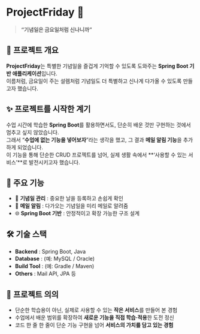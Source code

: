# ProjectFriday 🎉  
> **“기념일은 금요일처럼 신나니까”**  

## 📌 프로젝트 개요
**ProjectFriday**는 특별한 기념일을 즐겁게 기억할 수 있도록 도와주는 **Spring Boot 기반 애플리케이션**입니다.  
이름처럼, 금요일이 주는 설렘처럼 기념일도 더 특별하고 신나게 다가올 수 있도록 만들고자 했습니다.  

## ✨ 프로젝트를 시작한 계기
수업 시간에 학습한 **Spring Boot**를 활용하면서도, 단순히 배운 것만 구현하는 것에서 멈추고 싶지 않았습니다.  
그래서 “**수업에 없는 기능을 넣어보자**”라는 생각을 했고, 그 결과 **메일 알림 기능**을 추가하게 되었습니다.  
이 기능을 통해 단순한 CRUD 프로젝트를 넘어, 실제 생활 속에서 **‘사용할 수 있는 서비스’**로 발전시키고자 했습니다.  

## 🔑 주요 기능
- 📅 **기념일 관리** : 중요한 날을 등록하고 손쉽게 확인  
- 📧 **메일 알림** : 다가오는 기념일을 미리 메일로 알려줌  
- 🌐 **Spring Boot 기반** : 안정적이고 확장 가능한 구조 설계  

## 🛠️ 기술 스택
- **Backend** : Spring Boot, Java  
- **Database** : (예: MySQL / Oracle)  
- **Build Tool** : (예: Gradle / Maven)  
- **Others** : Mail API, JPA 등  

## 🚀 프로젝트 의의
- 단순한 학습용이 아닌, 실제로 사용할 수 있는 **작은 서비스**를 만들어 본 경험  
- 수업에서 배운 범위를 확장하여 **새로운 기능을 직접 학습·적용**한 도전 정신  
- 코드 한 줄 한 줄이 단순 기능 구현을 넘어 **서비스의 가치를 담고 있는 경험**  
